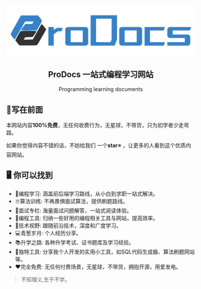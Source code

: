 <img src="/docs/public/prodocs.png" alt="prodocs" style="zoom:80%;margin:0 auto" />

<h2 align='center'>ProDocs 一站式编程学习网站</h2>

<p align='center'>Programming learning documents</p>

## :rainbow:写在前面

本网站内容**100%免费**，无任何收费行为，无星球，不带货，只为初学者少走弯路。

如果你觉得内容不错的话，不妨给我们 一个**star⭐️** ，让更多的人看到这个优质内容网站。

## 🖥️ 你可以找到

- 🎉编程学习: 涵盖前后端学习路线，从小白到求职一站式解决。
- ☃️算法训练: 不再畏惧面试算法，提供刷题路线。
- 🎹面试专栏: 海量面试问题解答，一站式阅读体验。
- 🎺编程工具: 归纳一些好用的编程相关工具与网站，提高效率。
- 💾技术视野: 跟随前沿技术，深度和广度学习。
- 💻青葱岁月: 个人经历分享。
- 📚升学之路: 各种升学考试、证书题库及学习经验。
- 📝独特工具: 分享我个人开发的实用小工具，如SQL代码生成器、算法刷题网站等。
- ❤️完全免费: 无任何付费场景，无星球，不带货，拥抱开源，用爱发电。

> 不知理义,生于不学。
